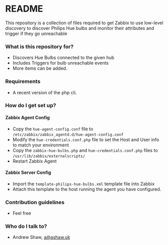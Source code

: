 # README #

This repository is a collection of files required to get Zabbix to use low-level discovery to discover Philips Hue bulbs and monitor their attributes and trigger if they go unreachable

### What is this repository for? ###

* Discovers Hue Bulbs connected to the given hub
* Includes Triggers for bulb unreachable events
* More items can be added.

### Requirements ###
* A recent version of the php cli.

### How do I get set up? ###

#### Zabbix Agent Config ####
* Copy the `hue-agent-config.conf` file to  `/etc/zabbix/zabbix_agentd.d/hue-agent-config.conf`
* Modify the `hue-credentials.conf.php` file to set the Host and User info to match your environment
* Copy the `zabbix-hue-bulbs.php` and `hue-credentials.conf.php` files to `/usr/lib/zabbix/externalscripts/`
* Restart Zabbix Agent

#### Zabbix Server Config ####
* Import the `template-philips-hue-bulbs.xml` template file into Zabbix
* Attach this template to the host running the agent you have configured.

### Contribution guidelines ###

* Feel free

### Who do I talk to? ###

* Andrew Shaw, a@ashaw.uk
